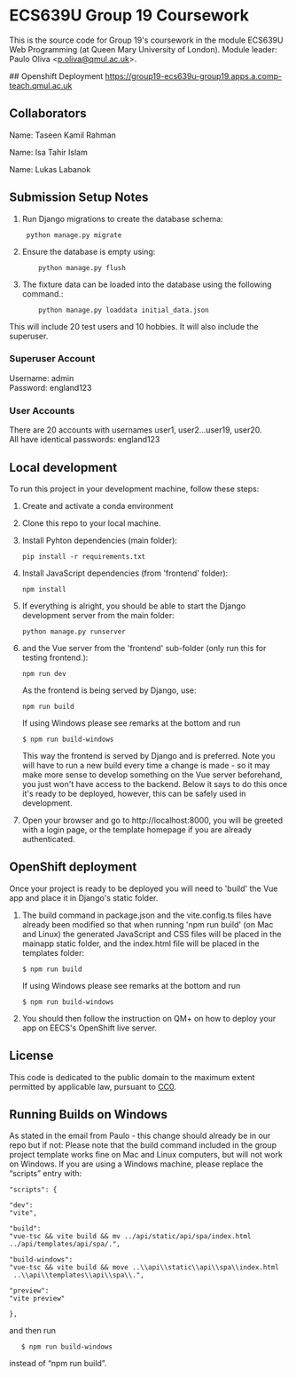 # ECS639U Group 19 Coursework

This is the source code for Group 19's coursework in the module ECS639U Web Programming (at Queen Mary University of London). Module leader: Paulo Oliva <[p.oliva@qmul.ac.uk](mailto:p.oliva@qmul.ac.uk)>.

## Openshift Deployment
https://group19-ecs639u-group19.apps.a.comp-teach.qmul.ac.uk

## Collaborators
Name: Taseen Kamil Rahman<br>

Name: Isa Tahir Islam<br>

Name: Lukas Labanok<br>

## Submission Setup Notes
1. Run Django migrations to create the database schema:
   ```console
    python manage.py migrate

    ```
2. Ensure the database is empty using:
   ```console
       python manage.py flush
   
   ```

3. The fixture data can be loaded into the database using the following command.:

   ```console
       python manage.py loaddata initial_data.json
   
   ```

This will include 20 test users and 10 hobbies. It will also include the superuser.

### Superuser Account
Username: admin<br>
Password: england123

### User Accounts
There are 20 accounts with usernames user1, user2...user19, user20.<br>
All have identical passwords: england123


## Local development

To run this project in your development machine, follow these steps:

1. Create and activate a conda environment

2. Clone this repo to your local machine.

3. Install Pyhton dependencies (main folder):

    ```console
    pip install -r requirements.txt
    ```

4. Install JavaScript dependencies (from 'frontend' folder):

    ```console
    npm install
    ```

5. If everything is alright, you should be able to start the Django development server from the main folder:

    ```console
    python manage.py runserver
    ```

6. and the Vue server from the 'frontend' sub-folder (only run this for testing frontend.):

    ```console
    npm run dev
    ```
    As the frontend is being served by Django, use:
     ```console
    npm run build
    ```
      If using Windows please see remarks at the bottom and run

    ```console
    $ npm run build-windows
    ```
    This way the frontend is served by Django and is preferred. Note you will have to run a new build every time a change is made - so it may make more sense to develop something on the Vue server beforehand, you just won't have access to the backend. Below it says to do this once it's ready to be deployed, however, this can be safely used in development.

8. Open your browser and go to http://localhost:8000, you will be greeted with a login page, or the template homepage if you are already authenticated.

## OpenShift deployment

Once your project is ready to be deployed you will need to 'build' the Vue app and place it in Django's static folder.

1. The build command in package.json and the vite.config.ts files have already been modified so that when running 'npm run build' (on Mac and Linux) the generated JavaScript and CSS files will be placed in the mainapp static folder, and the index.html file will be placed in the templates folder:

    ```console
    $ npm run build
    ```

    If using Windows please see remarks at the bottom and run

    ```console
    $ npm run build-windows
    ```

2. You should then follow the instruction on QM+ on how to deploy your app on EECS's OpenShift live server.

## License

This code is dedicated to the public domain to the maximum extent permitted by applicable law, pursuant to [CC0](http://creativecommons.org/publicdomain/zero/1.0/).


## Running Builds on Windows
As stated in the email from Paulo - this change should already be in our repo but if not:
Please note that the build command included in the group project template works fine on Mac and Linux computers, but will not work on Windows. If you are using a Windows machine, please replace the “scripts” entry with:
```console
"scripts": {

"dev": 
"vite",

"build": 
"vue-tsc && vite build && mv ../api/static/api/spa/index.html ../api/templates/api/spa/.",

"build-windows": 
"vue-tsc && vite build && move ..\\api\\static\\api\\spa\\index.html
 ..\\api\\templates\\api\\spa\\.",

"preview": 
"vite preview"

},
```
and then run

 ```console
    $ npm run build-windows
 ```

instead of “npm run build”. 
